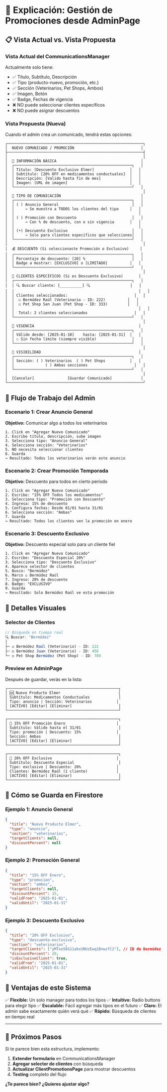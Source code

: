 # 🎯 Explicación: Gestión de Promociones desde AdminPage

## 📋 Vista Actual vs. Vista Propuesta

### Vista Actual del CommunicationsManager

Actualmente solo tiene:
- ✅ Título, Subtítulo, Descripción
- ✅ Tipo (producto-nuevo, promoción, etc.)
- ✅ Sección (Veterinarios, Pet Shops, Ambos)
- ✅ Imagen, Botón
- ✅ Badge, Fechas de vigencia
- ❌ NO puede seleccionar clientes específicos
- ❌ NO puede asignar descuentos

### Vista Propuesta (Nueva)

Cuando el admin crea un comunicado, tendrá estas opciones:

```
┌─────────────────────────────────────────────────────────────┐
│  NUEVO COMUNICADO / PROMOCIÓN                              │
├─────────────────────────────────────────────────────────────┤
│                                                             │
│  📝 INFORMACIÓN BÁSICA                                      │
│  ┌─────────────────────────────────────────────────────┐   │
│  │ Título: [Descuento Exclusivo Elmer]                │   │
│  │ Subtítulo: [20% OFF en medicamentos conductuales]  │   │
│  │ Descripción: [Valido hasta fin de mes]             │   │
│  │ Imagen: [URL de imagen]                            │   │
│  └─────────────────────────────────────────────────────┘   │
│                                                             │
│  🎯 TIPO DE COMUNICACIÓN                                    │
│  ┌─────────────────────────────────────────────────────┐   │
│  │ ( ) Anuncio General                                 │   │
│  │     → Se muestra a TODOS los clientes del tipo     │   │
│  │                                                        │
│  │ ( ) Promoción con Descuento                         │   │
│  │     → Con % de descuento, con o sin vigencia       │   │
│  │                                                        │
│  │ (•) Descuento Exclusivo                             │   │
│  │     → Solo para clientes específicos que selecciones│   │
│  └─────────────────────────────────────────────────────┘   │
│                                                             │
│  💰 DESCUENTO (Si seleccionaste Promoción o Exclusivo)     │
│  ┌─────────────────────────────────────────────────────┐   │
│  │ Porcentaje de descuento: [20] %                     │   │
│  │ Badge a mostrar: [EXCLUSIVO] o [LIMITADO]          │   │
│  └─────────────────────────────────────────────────────┘   │
│                                                             │
│  👥 CLIENTES ESPECÍFICOS (Si es Descuento Exclusivo)       │
│  ┌─────────────────────────────────────────────────────┐   │
│  │ 🔍 Buscar cliente: [__________] 🔍                  │   │
│  │                                                        │   │
│  │ Clientes seleccionados:                              │   │
│  │  ☑️ Bermúdez Raúl (Veterinario - ID: 222)          │   │
│  │  ☑️ Pet Shop San Juan (Pet Shop - ID: 333)         │   │
│  │                                                        │   │
│  │  Total: 2 clientes seleccionados                     │   │
│  └─────────────────────────────────────────────────────┘   │
│                                                             │
│  📅 VIGENCIA                                               │
│  ┌─────────────────────────────────────────────────────┐   │
│  │ Válido desde: [2025-01-10]    hasta: [2025-01-31]  │   │
│  │ ☐ Sin fecha límite (siempre visible)                │   │
│  └─────────────────────────────────────────────────────┘   │
│                                                             │
│  📢 VISIBILIDAD                                            │
│  ┌─────────────────────────────────────────────────────┐   │
│  │ Sección: ( ) Veterinarios  ( ) Pet Shops           │   │
│  │              ( ) Ambas secciones                     │   │
│  └─────────────────────────────────────────────────────┘   │
│                                                             │
│  [Cancelar]               [Guardar Comunicado]             │
└─────────────────────────────────────────────────────────────┘
```

## 🔄 Flujo de Trabajo del Admin

### Escenario 1: Crear Anuncio General
**Objetivo:** Comunicar algo a todos los veterinarios

```
1. Click en "Agregar Nuevo Comunicado"
2. Escribe título, descripción, sube imagen
3. Selecciona tipo: "Anuncio General"
4. Selecciona sección: "Veterinarios"
5. NO necesita seleccionar clientes
6. Guarda
→ Resultado: Todos los veterinarios verán este anuncio
```

### Escenario 2: Crear Promoción Temporada
**Objetivo:** Descuento para todos en cierto período

```
1. Click en "Agregar Nuevo Comunicado"
2. Escribe: "15% OFF Todos los medicamentos"
3. Selecciona tipo: "Promoción con Descuento"
4. Ingresa: 15% de descuento
5. Configura fechas: Desde 01/01 hasta 31/01
6. Selecciona sección: "Ambas"
7. Guarda
→ Resultado: Todos los clientes ven la promoción en enero
```

### Escenario 3: Descuento Exclusivo
**Objetivo:** Descuento especial solo para un cliente fiel

```
1. Click en "Agregar Nuevo Comunicado"
2. Escribe: "Descuento Especial 20%"
3. Selecciona tipo: "Descuento Exclusivo"
4. Aparece selector de clientes
5. Busco: "Bermúdez"
6. Marco ☑️ Bermúdez Raúl
7. Ingreso: 20% de descuento
8. Badge: "EXCLUSIVO"
9. Guarda
→ Resultado: Solo Bermúdez Raúl ve esta promoción
```

## 🎨 Detalles Visuales

### Selector de Clientes
```javascript
// Búsqueda en tiempo real
🔍 Buscar: "Bermúdez"
│
├─ ☑️ Bermúdez Raúl (Veterinario) - ID: 222
├─ ◻️ Bermúdez Juan (Veterinario) - ID: 456
└─ ◻️ Pet Shop Bermúdez (Pet Shop) - ID: 789
```

### Preview en AdminPage
Después de guardar, verás en la lista:

```
┌──────────────────────────────────────────────────┐
│ 🆕 Nuevo Producto Elmer                          │
│ Subtítulo: Medicamentos Conductuales             │
│ Tipo: anuncio | Sección: Veterinarios           │
│ [ACTIVO] [Editar] [Eliminar]                     │
└──────────────────────────────────────────────────┘

┌──────────────────────────────────────────────────┐
│ 🎉 15% OFF Promoción Enero                       │
│ Subtítulo: Válido hasta el 31/01                 │
│ Tipo: promoción | Descuento: 15%                │
│ Sección: Ambas                                   │
│ [ACTIVO] [Editar] [Eliminar]                     │
└──────────────────────────────────────────────────┘

┌──────────────────────────────────────────────────┐
│ 🎯 20% OFF Exclusivo                             │
│ Subtítulo: Descuento Especial                    │
│ Tipo: exclusivo | Descuento: 20%                │
│ Clientes: Bermúdez Raúl (1 cliente)             │
│ [ACTIVO] [Editar] [Eliminar]                     │
└──────────────────────────────────────────────────┘
```

## 💾 Cómo se Guarda en Firestore

### Ejemplo 1: Anuncio General
```json
{
  "title": "Nuevo Producto Elmer",
  "type": "anuncio",
  "section": "veterinarios",
  "targetClients": null,
  "discountPercent": null
}
```

### Ejemplo 2: Promoción General
```json
{
  "title": "15% OFF Enero",
  "type": "promocion",
  "section": "ambos",
  "targetClients": null,
  "discountPercent": 15,
  "validFrom": "2025-01-01",
  "validUntil": "2025-01-31"
}
```

### Ejemplo 3: Descuento Exclusivo
```json
{
  "title": "20% OFF Exclusivo",
  "type": "descuento-exclusivo",
  "section": "veterinarios",
  "targetClients": ["yMTxo56G11abxUNUzEwq1BnwzfC2"], // ID de Bermúdez
  "discountPercent": 20,
  "isExclusiveClient": true,
  "validFrom": "2025-01-01",
  "validUntil": "2025-01-31"
}
```

## 🎯 Ventajas de este Sistema

✅ **Flexible:** Un solo manager para todos los tipos
✅ **Intuitivo:** Radio buttons para elegir tipo
✅ **Escalable:** Fácil agregar más tipos en el futuro
✅ **Claro:** El admin sabe exactamente quién verá qué
✅ **Rápido:** Búsqueda de clientes en tiempo real

---

## 🚀 Próximos Pasos

Si te parece bien esta estructura, implemento:

1. **Extender formulario** en CommunicationsManager
2. **Agregar selector de clientes** con búsqueda
3. **Actualizar ClientPromotionsPage** para mostrar descuentos
4. **Testing** completo del flujo

**¿Te parece bien? ¿Quieres ajustar algo?**

